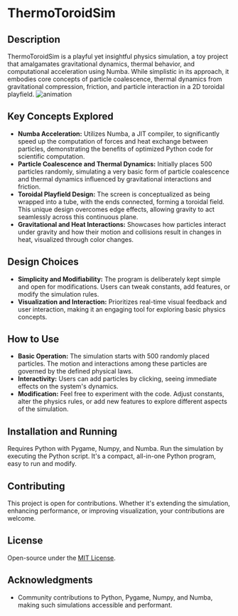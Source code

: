 # ThermoToroidSim

## Description
ThermoToroidSim is a playful yet insightful physics simulation, a toy project that amalgamates gravitational dynamics, thermal behavior, and computational acceleration using Numba. While simplistic in its approach, it embodies core concepts of particle coalescence, thermal dynamics from gravitational compression, friction, and particle interaction in a 2D toroidal playfield.
![animation](anim.gif)
## Key Concepts Explored
- **Numba Acceleration:** Utilizes Numba, a JIT compiler, to significantly speed up the computation of forces and heat exchange between particles, demonstrating the benefits of optimized Python code for scientific computation.
- **Particle Coalescence and Thermal Dynamics:** Initially places 500 particles randomly, simulating a very basic form of particle coalescence and thermal dynamics influenced by gravitational interactions and friction.
- **Toroidal Playfield Design:** The screen is conceptualized as being wrapped into a tube, with the ends connected, forming a toroidal field. This unique design overcomes edge effects, allowing gravity to act seamlessly across this continuous plane.
- **Gravitational and Heat Interactions:** Showcases how particles interact under gravity and how their motion and collisions result in changes in heat, visualized through color changes.

## Design Choices
- **Simplicity and Modifiability:** The program is deliberately kept simple and open for modifications. Users can tweak constants, add features, or modify the simulation rules.
- **Visualization and Interaction:** Prioritizes real-time visual feedback and user interaction, making it an engaging tool for exploring basic physics concepts.

## How to Use
- **Basic Operation:** The simulation starts with 500 randomly placed particles. The motion and interactions among these particles are governed by the defined physical laws.
- **Interactivity:** Users can add particles by clicking, seeing immediate effects on the system's dynamics.
- **Modification:** Feel free to experiment with the code. Adjust constants, alter the physics rules, or add new features to explore different aspects of the simulation.

## Installation and Running
Requires Python with Pygame, Numpy, and Numba. Run the simulation by executing the Python script. It's a compact, all-in-one Python program, easy to run and modify.

## Contributing
This project is open for contributions. Whether it's extending the simulation, enhancing performance, or improving visualization, your contributions are welcome.

## License
Open-source under the [MIT License](LICENSE).

## Acknowledgments
- Community contributions to Python, Pygame, Numpy, and Numba, making such simulations accessible and performant.
